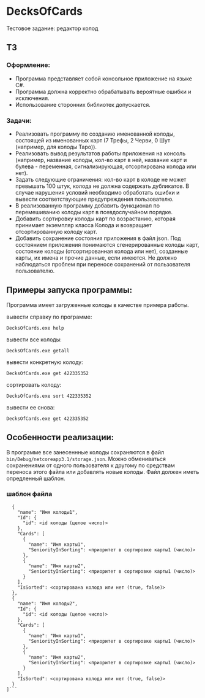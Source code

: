# DecksOfCards
Тестовое задание: редактор колод
## ТЗ
### Оформление:
-	Программа представляет собой консольное приложение на языке C#.
-	Программа должна корректно обрабатывать вероятные ошибки и исключения.
-	Использование сторонних библиотек допускается.
### Задачи:
- Реализовать программу по созданию именованной колоды, состоящей из именованных карт (7 Трефы, 2 Черви, 0 Шут (например, для колоды Таро)).
- Реализовать вывод результатов работы приложения на консоль (например, название колоды, кол-во карт в ней, название карт и булева - переменная, сигнализирующая, отсортирована колода или нет).
- Задать следующие ограничения: кол-во карт в колоде не может превышать 100 штук, колода не должна содержать дубликатов. В случае нарушения условий необходимо обработать ошибки и вывести соответствующие предупреждения пользователю.
- В реализованную программу добавить функционал по перемешиванию колоды карт в псевдослучайном порядке.
- Добавить сортировку колоды карт по возрастанию, которая принимает экземпляр класса Колода и возвращает отсортированную колоду карт.
- Добавить сохранение состояния приложения в файл json. Под состоянием приложения понимаются сгенерированные колоды карт, состояние колоды (отсортированная колода или нет), созданные карты, их имена и прочие данные, если имеются. Не должно наблюдаться проблем при переносе сохранений от пользователя пользователю.


## Примеры запуска программы:
Программа имеет загруженные колоды в качестве примера работы.


вывести справку по программе:

`DecksOfCards.exe help`

вывести все колоды:

`DecksOfCards.exe getall`

вывести конкретную колоду:


`DecksOfCards.exe get 422335352`


сортировать колоду:


`DecksOfCards.exe sort 422335352`


вывести ее снова:


`DecksOfCards.exe get 422335352`

## Особенности реализации:
В программе все занесеннные колоды сохраняются в файл `bin/Debug/netcoreapp3.1/storage.json`.
Можно обмениваться сохранениями от одного пользователя к другому по средствам переноса этого файла или добавлять новые колоды.
Файл должен иметь опредленный шаблон.

### шаблон файла

```[
  {
    "name": "Имя колоды1",
    "Id": {
      "id": <id колоды (целое число)>
    },
    "Cards": [
      {
        "name": "Имя карты1",
        "SeniorityInSorting": <приоритет в сортировке карты1 (число)>
      },
      {
        "name": "Имя карты2",
        "SeniorityInSorting": <приоритет в сортировке карты1 (число)>
      }
    ],
    "IsSorted": <сортирована колода или нет (true, false)>
  },
  {
    "name": "Имя колоды2",
    "Id": {
      "id": <id колоды (целое число)>
    },
    "Cards": [
      {
        "name": "Имя карты1",
        "SeniorityInSorting": <приоритет в сортировке карты1 (число)>
      },
      {
        "name": "Имя карты2",
        "SeniorityInSorting": <приоритет в сортировке карты1 (число)>
      }
    ],
    "IsSorted": <сортирована колода или нет (true, false)>
  }
]```
